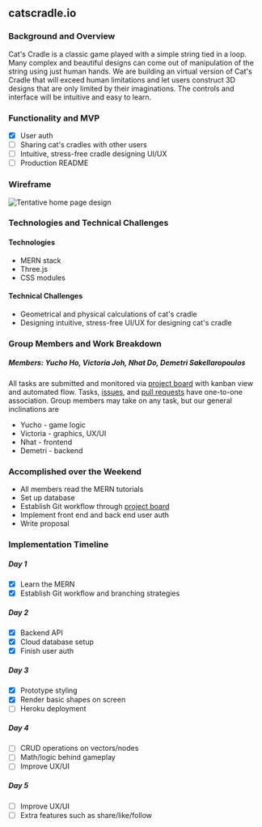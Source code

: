 ## catscradle.io

### Background and Overview
Cat's Cradle is a classic game played with a simple string tied in a loop. Many complex and beautiful designs can come out of manipulation of the string using just human hands. We are building an virtual version of Cat's Cradle that will exceed human limitations and let users construct 3D designs that are only limited by their imaginations. The controls and interface will be intuitive and easy to learn.


### Functionality and MVP
- [x] User auth
- [ ] Sharing cat's cradles with other users
- [ ] Intuitive, stress-free cradle designing UI/UX
- [ ] Production README

### Wireframe
<img alt="Tentative home page design" src="https://user-images.githubusercontent.com/42702747/57587983-719b6e80-74c2-11e9-8d8c-20683cee2b6e.png">

### Technologies and Technical Challenges
#### Technologies
- MERN stack
- Three.js
- CSS modules


#### Technical Challenges
- Geometrical and physical calculations of cat's cradle
- Designing intuitive, stress-free UI/UX for designing cat's cradle


### Group Members and Work Breakdown
##### Members: Yucho Ho, Victoria Joh, Nhat Do, Demetri Sakellaropoulos
All tasks are submitted and monitored via [project board](https://github.com/catscradleio/catscradle.io/projects/1) with kanban view and automated flow. Tasks, [issues](https://github.com/catscradleio/catscradle.io/issues), and [pull requests](https://github.com/catscradleio/catscradle.io/pulls) have one-to-one association. Group members may take on any task, but our general inclinations are
- Yucho - game logic
- Victoria - graphics, UX/UI
- Nhat - frontend
- Demetri - backend


### Accomplished over the Weekend
- All members read the MERN tutorials
- Set up database
- Establish Git workflow through [project board](https://github.com/catscradleio/catscradle.io/projects/1)
- Implement front end and back end user auth
- Write proposal


### Implementation Timeline
##### Day 1
- [x] Learn the MERN
- [x] Establish Git workflow and branching strategies

##### Day 2
- [x] Backend API
- [x] Cloud database setup
- [x] Finish user auth

##### Day 3
- [x] Prototype styling
- [x] Render basic shapes on screen
- [ ] Heroku deployment

##### Day 4
- [ ] CRUD operations on vectors/nodes
- [ ] Math/logic behind gameplay
- [ ] Improve UX/UI

##### Day 5
- [ ] Improve UX/UI
- [ ] Extra features such as share/like/follow
